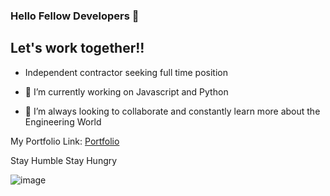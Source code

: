 ### Hello Fellow Developers 👋

## Let's work together!!

- Independent contractor seeking full time position 

- 🔭 I’m currently working on Javascript and Python 

- 👯 I’m always looking to collaborate and constantly learn more about the Engineering World


My Portfolio Link: [Portfolio](https://master.d1znzb3x0tcf14.amplifyapp.com/)

Stay Humble Stay Hungry 

![image](https://user-images.githubusercontent.com/86543368/193711164-7d32bac8-9839-4888-be4b-e67bd6ed7053.png)


